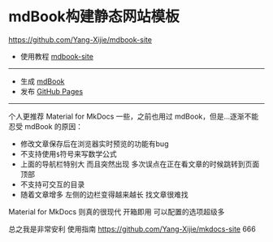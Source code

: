 # mdBook构建静态网站模板

<https://github.com/Yang-Xijie/mdbook-site>

- 使用教程 [mdbook-site](https://yang-xijie.github.io/BLOG/Markdown/mdbook-site/)

---

- 生成 [mdBook](https://rust-lang.github.io/mdBook/)
- 发布 [GitHub Pages](https://yang-xijie.github.io/BLOG/Markdown/github-pages/) 

---

个人更推荐 Material for MkDocs 一些，之前也用过 mdBook，但是...逐渐不能忍受 mdBook 的原因：

- 修改文章保存后在浏览器实时预览的功能有bug
- 不支持使用`$`符号来写数学公式
- 上面的导航栏特别大 而且突然出现 多次误点在正在看文章的时候跳转到页面顶部
- 不支持可交互的目录
- 随着文章增多 左侧的边栏变得越来越长 找文章很难找

Material for MkDocs 则真的很现代 开箱即用 可以配置的选项超级多

总之我是非常安利 使用指南 <https://github.com/Yang-Xijie/mkdocs-site>
666
